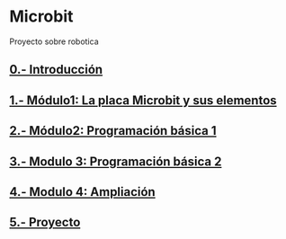 # Microbit

Proyecto sobre robotica

## [0.- Introducción](/Modulos/modulo0.md)

## [1.- Módulo1: La placa Microbit y sus elementos](/Modulos/modulo1.md)

## [2.- Módulo2: Programación básica  1](/Modulos/modulo2.md)

## [3.- Modulo 3: Programación básica 2](/Modulos/modulo2.md)

## [4.- Modulo 4: Ampliación](/Modulos/modulo2.md)

## [5.- Proyecto](/Modulos/modulo2.md)
